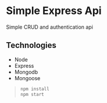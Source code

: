 # Simple Express Api
Simple CRUD and authentication api

## Technologies
* Node
* Express
* Mongodb
* Mongoose

> ```js
> npm install
> npm start
> ```
